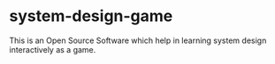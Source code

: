 # system-design-game
This is an Open Source Software which help in learning system design interactively as a game.
